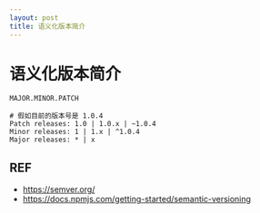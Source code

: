 ```yaml
---
layout: post
title: 语义化版本简介
---
```


# 语义化版本简介

```
MAJOR.MINOR.PATCH

# 假如目前的版本号是 1.0.4
Patch releases: 1.0 | 1.0.x | ~1.0.4
Minor releases: 1 | 1.x | ^1.0.4
Major releases: * | x
```

## REF

- https://semver.org/
- https://docs.npmjs.com/getting-started/semantic-versioning
